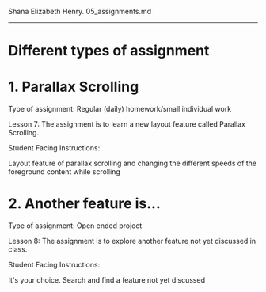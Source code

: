 Shana Elizabeth Henry.  05_assignments.md

--- 

# Different types of assignment


# 1. Parallax Scrolling

Type of assignment:  Regular (daily) homework/small individual work

Lesson 7: The assignment is to learn a new layout feature called Parallax Scrolling.

Student Facing Instructions:

Layout feature of parallax scrolling and changing the different speeds of the foreground content while scrolling


# 2. Another feature is...

Type of assignment:  Open ended project

Lesson 8: The assignment is to explore another feature not yet discussed in class. 

Student Facing Instructions:

It's your choice. Search and find a feature not yet discussed

